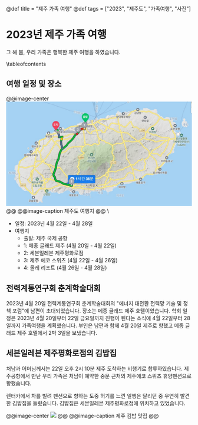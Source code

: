 @def title = "제주 가족 여행"
@def tags = ["2023", "제주도", "가족여행", "사진"]

# 2023년 제주 가족 여행

그 해 봄, 우리 가족은 행복한 제주 여행을 하였습니다.

\tableofcontents <!-- you can use \toc as well -->

##  여행 일정 및 장소
@@image-center
![](/assets/images/events/2023/JeJu_Places.jpg)
@@
@@image-caption
제주도 여행지
@@
\\
* 일정: 2023년 4월 22일 - 4월 28일
* 여행지
  * 출발: 제주 국제 공항
  * 1: 메종 글래드 제주 (4월 20일 - 4월 22일)
  * 2: 세븐일레븐 제주평화로점
  * 3: 제주 에코 스위츠 (4월 22일 - 4월 26일)
  * 4: 올레 리조트 (4월 26일 - 4월 28일)

## 전력계통연구회 춘계학술대회
2023년 4월 20일 전력계통연구회 춘계학술대회의 "에너지 대전환 전력망 기술 및 정책 포럼"에 남편이 초대되었습니다. 
장소는 메종 글래드 제주 호텔이었습니다.
학회 일정은 2023년 4월 20일부터 22일 금요일까지 진행이 된다는 소식에 4월 22일부터 28일까지 가족여행을 계획했습니다. 
부인은 남편과 함께 4월 20일 제주로 향했고 메종 글래드 제주 호텔에서 2박 3일을 보냈습니다.

## 세븐일레븐 제주평화로점의 김밥집
처남과 어머님께서는 22일 오후 2시 10분 제주 도착하는 비행기로 합류하였습니다.
제주공항에서 만난 우리 가족은 처남이 예약한 중문 근처의 제주에코 스위츠 휴양펜션으로 향했습니다.

렌터카에서 차를 빌려 펜션으로 향하는 도중 허기를 느낀 일행은 달리던 중 우연히 발견한 김밥집을 들렀습니다.
김밥집은 세븐일레븐 제주평화로점에 위치하고 있었습니다.

@@image-center
![](/assets/images/events/JeJu_KimBabStore.jpg)
@@
@@image-caption
제주 김밥 맛집
@@

